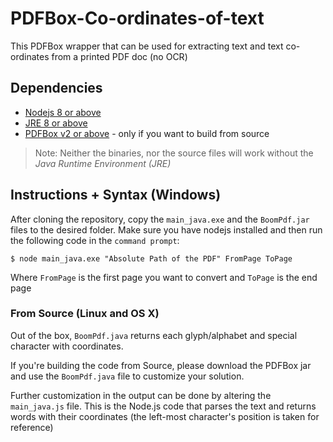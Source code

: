 # PDFBox-Co-ordinates-of-text
This PDFBox wrapper that can be used for extracting text and text co-ordinates from a printed PDF doc (no OCR)

## Dependencies

* [Nodejs 8 or above](https://nodejs.org/en/)
* [JRE 8 or above](http://www.oracle.com/technetwork/java/javase/downloads/jre8-downloads-2133155.html)
* [PDFBox v2 or above](https://pdfbox.apache.org/) - only if you want to build from source

> Note: Neither the binaries, nor the source files will work without the *Java Runtime Environment (JRE)*

## Instructions + Syntax (Windows)

After cloning the repository, copy the ```main_java.exe``` and the ```BoomPdf.jar``` files to the desired folder. Make sure you have nodejs installed and then run the following code in the ```command prompt```: 

```
$ node main_java.exe "Absolute Path of the PDF" FromPage ToPage
```
Where ```FromPage``` is the first page you want to convert and ```ToPage``` is the end page

### From Source (Linux and OS X)
Out of the box, ```BoomPdf.java``` returns each glyph/alphabet and special character with coordinates.

If you're building the code from Source, please download the PDFBox jar and use the ```BoomPdf.java``` file to customize your solution. 

Further customization in the output can be done by altering the ```main_java.js``` file. This is the Node.js code that parses the text and returns words with their coordinates (the left-most character's position is taken for reference)